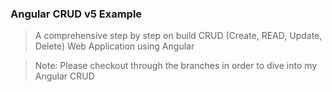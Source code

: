 ### Angular CRUD v5 Example

> A comprehensive step by step on build CRUD (Create, READ, Update, Delete) Web Application using Angular

> Note: Please checkout through the branches in order to dive into my Angular CRUD